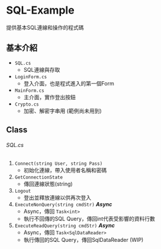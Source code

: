 # SQL-Example
提供基本SQL連線和操作的程式碼

## 基本介紹

 - `SQL.cs`
     - SQL連線與存取
 - `LoginForm.cs`
     - 登入介面，也是程式進入的第一個Form
 - `MainForm.cs`
     - 主介面，實作登出按鈕
 - `Crypto.cs`
     - 加密、解密字串用 (範例尚未用到)

## Class
###### SQL.cs

1. `Connect(string User, string Pass)`
     - 初始化連線，帶入使用者名稱和密碼
2. `GetConnectionState`
     - 傳回連線狀態(string)
3. `Logout`
     - 登出並釋放連線以供再次登入
4. `ExecuteNonQuery(string cmdStr)`  **_Async_**
     - Async，傳回 `Task<int>`
     - 執行不回傳的SQL Query，傳回int代表受影響的資料行數
5. `ExecuteReadQuery(string cmdStr)`  **_Async_**
     - Async，傳回 `Task<SqlDataReader>`
     - 執行傳回的SQL Query，傳回SqlDataReader (WIP)
